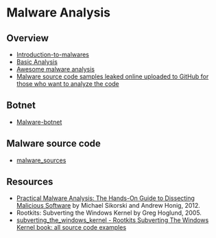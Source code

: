 
# Malware Analysis

## Overview
* [Introduction-to-malwares](introduction-to-malwares.md)
* [Basic Analysis](basic-analysis.md)
* [Awesome malware analysis](awesome-malware-analysis.md)
* [Malware source code samples leaked online uploaded to GitHub for those who want to analyze the code](https://github.com/fdiskyou/malware)


## Botnet
* [Malware-botnet](https://github.com/dinamsky/malware-botnets)

## Malware source code
* [malware_sources](https://github.com/Chiggins/malware_sources)

## Resources
* [Practical Malware Analysis: The Hands-On Guide to Dissecting Malicious Software](http://venom630.free.fr/pdf/Practical_Malware_Analysis.pdf) by  Michael Sikorski and Andrew Honig, 2012.
* Rootkits: Subverting the Windows Kernel by Greg Hoglund, 2005.
* [subverting_the_windows_kernel - Rootkits Subverting The Windows Kernel book: all source code examples](https://github.com/fdiskyou/www.rootkit.com)
